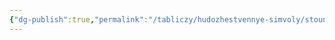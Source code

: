 ```yaml
---
{"dg-publish":true,"permalink":"/tabliczy/hudozhestvennye-simvoly/stounhendzh/","dgPassFrontmatter":true}
---
```



